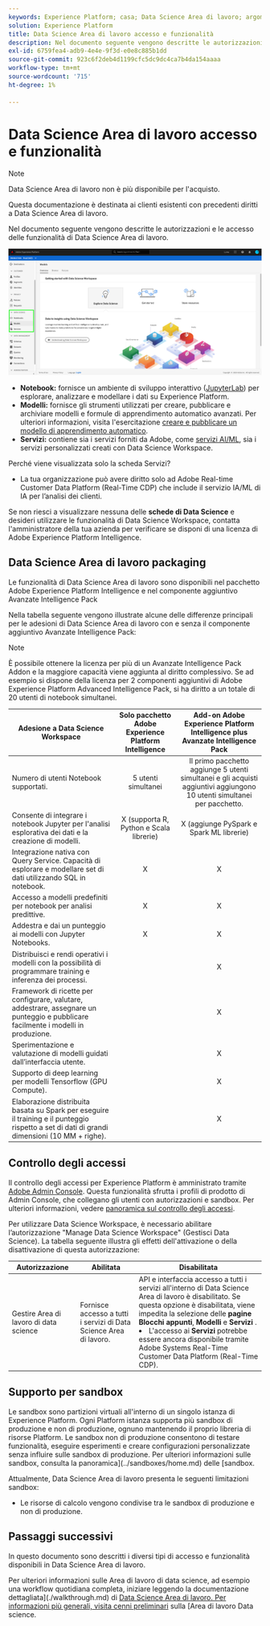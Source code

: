 ```yaml
---
keywords: Experience Platform; casa; Data Science Area di lavoro; argomenti popolari; controllo di accesso; sandbox; intelligence confezione; Funzionalità DSW; DSW accesso; Adobe Experience Platform Intelligence; intelligenza; Pacchetto AEP intelligence
solution: Experience Platform
title: Data Science Area di lavoro accesso e funzionalità
description: Nel documento seguente vengono descritte le autorizzazioni e le accesso delle funzionalità di Data Science Area di lavoro.
exl-id: 6759fea4-adb9-4e4e-9f3d-e0e8c885b1dd
source-git-commit: 923c6f2deb4d1199cfc5dc9dc4ca7b4da154aaaa
workflow-type: tm+mt
source-wordcount: '715'
ht-degree: 1%

---
```


# Data Science Area di lavoro accesso e funzionalità

>[!NOTE]
>
>Data Science Area di lavoro non è più disponibile per l&#39;acquisto.
>
>Questa documentazione è destinata ai clienti esistenti con precedenti diritti a Data Science Area di lavoro.

Nel documento seguente vengono descritte le autorizzazioni e le accesso delle funzionalità di Data Science Area di lavoro.

![Schede DSW](./images/access/platform-tabs.png)

- **Notebook:** fornisce un ambiente di sviluppo interattivo ([JupyterLab](./jupyterlab/overview.md)) per esplorare, analizzare e modellare i dati su Experience Platform.
- **Modelli:** fornisce gli strumenti utilizzati per creare, pubblicare e archiviare modelli e formule di apprendimento automatico avanzati. Per ulteriori informazioni, visita l&#39;esercitazione [creare e pubblicare un modello di apprendimento automatico](./models-recipes/create-publish-model.md).
- **Servizi:** contiene sia i servizi forniti da Adobe, come [servizi AI/ML](../intelligent-services/home.md), sia i servizi personalizzati creati con Data Science Workspace.

Perché viene visualizzata solo la scheda Servizi?

- La tua organizzazione può avere diritto solo ad Adobe Real-time Customer Data Platform (Real-Time CDP) che include il servizio IA/ML di IA per l’analisi dei clienti.

Se non riesci a visualizzare nessuna delle **schede di Data Science** e desideri utilizzare le funzionalità di Data Science Workspace, contatta l&#39;amministratore della tua azienda per verificare se disponi di una licenza di Adobe Experience Platform Intelligence.

## Data Science Area di lavoro packaging

Le funzionalità di Data Science Area di lavoro sono disponibili nel pacchetto Adobe Experience Platform Intelligence e nel componente aggiuntivo Avanzate Intelligence Pack

Nella tabella seguente vengono illustrate alcune delle differenze principali per le adesioni di Data Science Area di lavoro con e senza il componente aggiuntivo Avanzate Intelligence Pack:

>[!NOTE]
>
>È possibile ottenere la licenza per più di un Avanzate Intelligence Pack Addon e la maggiore capacità viene aggiunta al diritto complessivo. Se ad esempio si dispone della licenza per 2 componenti aggiuntivi di Adobe Experience Platform Advanced Intelligence Pack, si ha diritto a un totale di 20 utenti di notebook simultanei.

| Adesione a Data Science Workspace | Solo pacchetto Adobe Experience Platform Intelligence | Add-on Adobe Experience Platform Intelligence plus Avanzate Intelligence Pack |
| --- | :---: | :---: |
| Numero di utenti Notebook supportati. | 5 utenti simultanei | Il primo pacchetto aggiunge 5 utenti simultanei e gli acquisti aggiuntivi aggiungono 10 utenti simultanei per pacchetto. |
| Consente di integrare i notebook Jupyter per l&#39;analisi esplorativa dei dati e la creazione di modelli. | X (supporta R, Python e Scala librerie) | X (aggiunge PySpark e Spark ML librerie) |
| Integrazione nativa con Query Service. Capacità di esplorare e modellare set di dati utilizzando SQL in notebook. | X | X |
| Accesso a modelli predefiniti per notebook per analisi predittive. | X | X |
| Addestra e dai un punteggio ai modelli con Jupyter Notebooks. | X | X |
| Distribuisci e rendi operativi i modelli con la possibilità di programmare training e inferenza dei processi. | | X |
| Framework di ricette per configurare, valutare, addestrare, assegnare un punteggio e pubblicare facilmente i modelli in produzione. |  | X |
| Sperimentazione e valutazione di modelli guidati dall’interfaccia utente. | | X |
| Supporto di deep learning per modelli Tensorflow (GPU Compute). | | X |
| Elaborazione distribuita basata su Spark per eseguire il training e il punteggio rispetto a set di dati di grandi dimensioni (10 MM + righe). | | X |

## Controllo degli accessi

Il controllo degli accessi per Experience Platform è amministrato tramite [Adobe Admin Console](https://adminconsole.adobe.com). Questa funzionalità sfrutta i profili di prodotto di Admin Console, che collegano gli utenti con autorizzazioni e sandbox. Per ulteriori informazioni, vedere [panoramica sul controllo degli accessi](../access-control/home.md).

Per utilizzare Data Science Workspace, è necessario abilitare l’autorizzazione &quot;Manage Data Science Workspace&quot; (Gestisci Data Science). La tabella seguente illustra gli effetti dell&#39;attivazione o della disattivazione di questa autorizzazione:

| Autorizzazione | Abilitata | Disabilitata |
|---|---|---|
| Gestire Area di lavoro di data science | Fornisce accesso a tutti i servizi di Data Science Area di lavoro. | API e interfaccia accesso a tutti i servizi all&#39;interno di Data Science Area di lavoro è disabilitato. Se questa opzione è disabilitata, viene impedita la selezione delle **pagine Blocchi appunti**, **Modelli** e **Servizi** . <li>L&#39;accesso ai **Servizi** potrebbe essere ancora disponibile tramite Adobe Systems Real-Time Customer Data Platform (Real-Time CDP).</li> |

## Supporto per sandbox

Le sandbox sono partizioni virtuali all&#39;interno di un singolo istanza di Experience Platform. Ogni Platform istanza supporta più sandbox di produzione e non di produzione, ognuno mantenendo il proprio libreria di risorse Platform. Le sandbox non di produzione consentono di testare funzionalità, eseguire esperimenti e creare configurazioni personalizzate senza influire sulle sandbox di produzione. Per ulteriori informazioni sulle sandbox, consulta la panoramica](../sandboxes/home.md) delle [sandbox.

Attualmente, Data Science Area di lavoro presenta le seguenti limitazioni sandbox:

- Le risorse di calcolo vengono condivise tra le sandbox di produzione e non di produzione.

## Passaggi successivi

In questo documento sono descritti i diversi tipi di accesso e funzionalità disponibili in Data Science Area di lavoro.

Per ulteriori informazioni sulle Area di lavoro di data science, ad esempio una workflow quotidiana completa, iniziare leggendo la documentazione dettagliata](./walkthrough.md) di [Data Science Area di lavoro. Per informazioni più generali, visita cenni preliminari](./home.md) sulla [Area di lavoro Data science.
